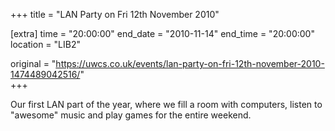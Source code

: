 +++
title = "LAN Party on Fri 12th November 2010"

[extra]
time = "20:00:00"
end_date = "2010-11-14"
end_time = "20:00:00"
location = "LIB2"

original = "https://uwcs.co.uk/events/lan-party-on-fri-12th-november-2010-1474489042516/"    
+++

Our first LAN part of the year, where we fill a room with computers, listen to "awesome" music and play games for the entire weekend.

